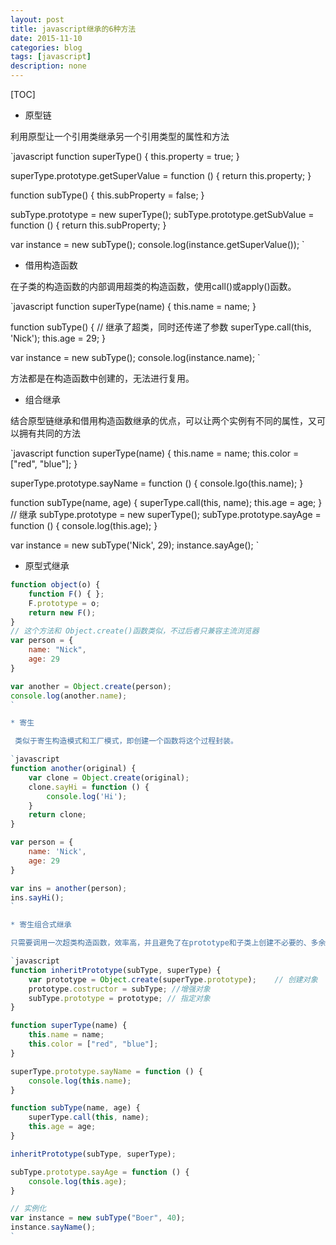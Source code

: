 ```yaml
---
layout: post
title: javascript继承的6种方法
date: 2015-11-10
categories: blog
tags: [javascript]
description: none
---
```


[TOC]

* 原型链

利用原型让一个引用类继承另一个引用类型的属性和方法

`javascript
function superType() {
    this.property = true;
}

superType.prototype.getSuperValue = function () {
    return this.property;
}

function subType() {
    this.subProperty = false;
}

subType.prototype = new superType();
subType.prototype.getSubValue = function () {
    return this.subProperty;
}

var instance = new subType();
console.log(instance.getSuperValue());
`

* 借用构造函数

在子类的构造函数的内部调用超类的构造函数，使用call()或apply()函数。

`javascript
function superType(name) {
    this.name = name;
}

function subType() {
    // 继承了超类，同时还传递了参数
    superType.call(this, 'Nick');
    this.age = 29;
}

var instance = new subType();
console.log(instance.name);
`

方法都是在构造函数中创建的，无法进行复用。

* 组合继承

结合原型链继承和借用构造函数继承的优点，可以让两个实例有不同的属性，又可以拥有共同的方法

`javascript
function superType(name) {
    this.name = name;
    this.color = ["red", "blue"];
}

superType.prototype.sayName = function () {
    console.lgo(this.name);
}

function subType(name, age) {
    superType.call(this, name);
    this.age = age;
}
// 继承
subType.prototype = new superType();
subType.prototype.sayAge = function () {
    console.log(this.age);
}

var instance = new subType('Nick', 29);
instance.sayAge();
`

* 原型式继承

```javascript
function object(o) {
    function F() { };
    F.prototype = o;
    return new F();
}
// 这个方法和 Object.create()函数类似，不过后者只兼容主流浏览器
var person = {
    name: "Nick",
    age: 29
}

var another = Object.create(person);
console.log(another.name);
`

* 寄生

 类似于寄生构造模式和工厂模式，即创建一个函数将这个过程封装。

`javascript
function another(original) {
    var clone = Object.create(original);
    clone.sayHi = function () {
        console.log('Hi');
    }
    return clone;
}

var person = {
    name: 'Nick',
    age: 29
}

var ins = another(person);
ins.sayHi();
`

* 寄生组合式继承

只需要调用一次超类构造函数，效率高，并且避免了在prototype和子类上创建不必要的、多余的属性。与此同时，原型链不会变，还可以正常使用instance和isPrototypeOf()。

`javascript
function inheritPrototype(subType, superType) {
    var prototype = Object.create(superType.prototype);    // 创建对象
    prototype.costructor = subType; //增强对象
    subType.prototype = prototype; // 指定对象
}

function superType(name) {
    this.name = name;
    this.color = ["red", "blue"];
}

superType.prototype.sayName = function () {
    console.log(this.name);
}

function subType(name, age) {
    superType.call(this, name);
    this.age = age;
}

inheritPrototype(subType, superType);

subType.prototype.sayAge = function () {
    console.log(this.age);
}

// 实例化
var instance = new subType("Boer", 40);
instance.sayName();
`



